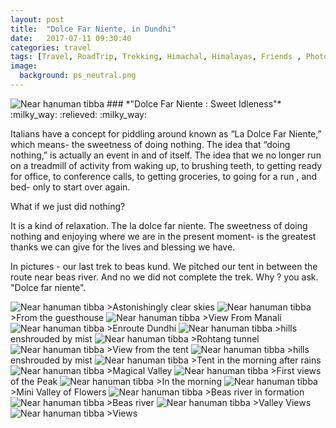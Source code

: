 ```yaml
---
layout: post
title:  "Dolce Far Niente, in Dundhi"
date:   2017-07-11 09:30:40
categories: travel
tags: [Travel, RoadTrip, Trekking, Himachal, Himalayas, Friends , Photoblog, WeekendDiaries]
image:
  background: ps_neutral.png
---
```


<img src="http://i.imgur.com/LAUCe6i.png" alt="Near hanuman tibba">
### *"Dolce Far Niente : Sweet Idleness"* :milky_way: :relieved: :milky_way:

Italians have a concept for piddling around known as “La Dolce Far Niente,” which means- the sweetness of doing nothing. 
The idea that “doing nothing,” is actually an event in and of itself. The idea that we no longer run on a treadmill of activity from waking up, to brushing teeth, to getting ready for office, to conference calls, to getting groceries, to going for a run , and bed- only to start over again.

What if we just did nothing?

It is a kind of relaxation. The la dolce far niente. The sweetness of doing nothing and enjoying where we are in the present moment- is the greatest thanks we can give for the lives and blessing we have.

In pictures - our last trek to beas kund. We pitched our tent in between the route near beas river. And no we did not complete the trek. Why ? you ask. "Dolce far niente".

<img src="http://i.imgur.com/aW7t291.png" alt="Near hanuman tibba">
>Astonishingly clear skies

<img src="http://i.imgur.com/mP2wjP1.png" alt="Near hanuman tibba">
>From the guesthouse


<img src="http://i.imgur.com/86mttFl.png" alt="Near hanuman tibba">
>View From Manali


<img src="http://i.imgur.com/hTwDTbz.png" alt="Near hanuman tibba">
>Enroute Dundhi

<img src="http://i.imgur.com/HmXUJA4.png" alt="Near hanuman tibba">
>hills enshrouded by mist 

<img src="http://i.imgur.com/kO6CE4c.png" alt="Near hanuman tibba">
>Rohtang tunnel

<img src="http://i.imgur.com/Icxq5V6.png" alt="Near hanuman tibba">
>View from the tent

<img src="http://i.imgur.com/scr33og.png" alt="Near hanuman tibba">
>hills enshrouded by mist

<img src="http://i.imgur.com/YAmOrB2.png" alt="Near hanuman tibba">
>Tent in the morning after rains

<img src="http://i.imgur.com/QyCJ79A.png" alt="Near hanuman tibba">
>Magical Valley

<img src="http://i.imgur.com/nWMlo5d.png" alt="Near hanuman tibba">
>First views of the Peak

<img src="http://i.imgur.com/ypC5Jcp.png" alt="Near hanuman tibba">
>In the morning

<img src="http://i.imgur.com/gXlY9z4.png" alt="Near hanuman tibba">
>Mini Valley of Flowers

<img src="http://i.imgur.com/AWhlwEq.png" alt="Near hanuman tibba">
>Beas river in formation

<img src="http://i.imgur.com/DUyG1dv.png" alt="Near hanuman tibba">
>Beas river

<img src="http://i.imgur.com/GYzH2C5.png" alt="Near hanuman tibba">
>Valley Views

<img src="http://i.imgur.com/43hLRhl.png" alt="Near hanuman tibba">
>Views 
